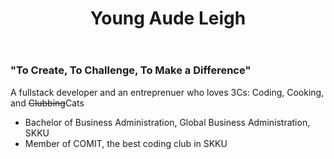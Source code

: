 <header class="header">
  <h1>Young Aude Leigh</h1>
</header>
<body>
  <h3>"To Create, To Challenge, To Make a Difference"</h3>
  <p>A fullstack developer and an entreprenuer who loves 3Cs: Coding, Cooking, and <del>Clubbing</del>Cats</p>
  
  <ul>
    <li>Bachelor of Business Administration, Global Business Administration, SKKU</li>
    <li>Member of COMIT, the best coding club in SKKU</li>
  </ul>
</body>
